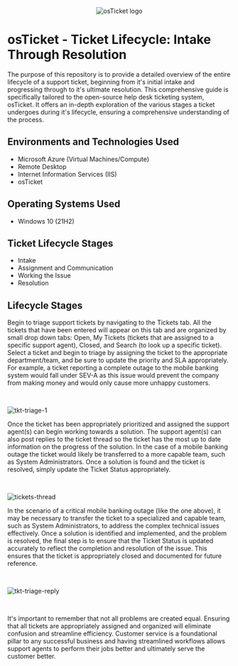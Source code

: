 <p align="center">
<img src="https://i.imgur.com/Clzj7Xs.png" alt="osTicket logo"/>
</p>

<h1>osTicket - Ticket Lifecycle: Intake Through Resolution</h1>
The purpose of this repository is to provide a detailed overview of the entire lifecycle of a support ticket, beginning from it's initial intake and progressing through to it's ultimate resolution. This comprehensive guide is specifically tailored to the open-source help desk ticketing system, osTicket. It offers an in-depth exploration of the various stages a ticket undergoes during it's lifecycle, ensuring a comprehensive understanding of the process.<br />

<h2>Environments and Technologies Used</h2>

- Microsoft Azure (Virtual Machines/Compute)
- Remote Desktop
- Internet Information Services (IIS)
- osTicket

<h2>Operating Systems Used </h2>

- Windows 10</b> (21H2)

<h2>Ticket Lifecycle Stages</h2>

- Intake
- Assignment and Communication
- Working the Issue
- Resolution

<h2>Lifecycle Stages</h2>

<p>
Begin to triage support tickets by navigating to the Tickets tab. All the tickets that have been entered will appear on this tab and are organized by small drop down tabs: Open, My Tickets (tickets that are assigned to a specific support agent), Closed, and Search (to look up a specific ticket). Select a ticket and begin to triage by assigning the ticket to the appropriate department/team, and be sure to update the priority and SLA appropriately. For example, a ticket reporting a complete outage to the mobile banking system would fall under SEV-A as this issue would prevent the company from making money and would only cause more unhappy customers.
</p>
<br />

![tkt-triage-1](https://github.com/NicholasLudwig/ticket-lifecycle/assets/104456331/2d3d1d66-0da9-4899-b28f-ef34c65387a2)

<p>
Once the ticket has been appropriately prioritized and assigned the support agent(s) can begin working towards a solution. The support agent(s) can also post replies to the ticket thread so the ticket has the most up to date information on the progress of the solution. In the case of a mobile banking outage the ticket would likely be transferred to a more capable team, such as System Administrators. Once a solution is found and the ticket is resolved, simply update the Ticket Status appropriately.
</p>
<br />

![tickets-thread](https://github.com/NicholasLudwig/ticket-lifecycle/assets/104456331/65753649-11e0-4463-b571-60591b1ba833)

<p>
In the scenario of a critical mobile banking outage (like the one above), it may be necessary to transfer the ticket to a specialized and capable team, such as System Administrators, to address the complex technical issues effectively. Once a solution is identified and implemented, and the problem is resolved, the final step is to ensure that the Ticket Status is updated accurately to reflect the completion and resolution of the issue. This ensures that the ticket is appropriately closed and documented for future reference.
</p>
<br />

![tkt-triage-reply](https://github.com/NicholasLudwig/ticket-lifecycle/assets/104456331/7ece262f-b1c7-4e08-8f25-914c6c8617bc)

<br />
<p>
It's important to remember that not all problems are created equal. Ensuring that all tickets are appropriately assigned and organized will eliminate confusion and streamline efficiency. Customer service is a foundational pillar to any successful business and having streamlined workflows allows support agents to perform their jobs better and ultimately serve the customer better.
</p>
<br />

